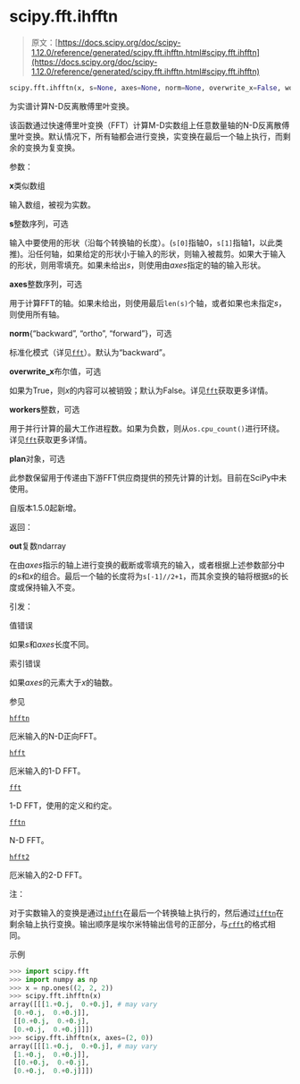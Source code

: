 # scipy.fft.ihfftn

> 原文：[https://docs.scipy.org/doc/scipy-1.12.0/reference/generated/scipy.fft.ihfftn.html#scipy.fft.ihfftn](https://docs.scipy.org/doc/scipy-1.12.0/reference/generated/scipy.fft.ihfftn.html#scipy.fft.ihfftn)

```py
scipy.fft.ihfftn(x, s=None, axes=None, norm=None, overwrite_x=False, workers=None, *, plan=None)
```

为实谱计算N-D反离散傅里叶变换。

该函数通过快速傅里叶变换（FFT）计算M-D实数组上任意数量轴的N-D反离散傅里叶变换。默认情况下，所有轴都会进行变换，实变换在最后一个轴上执行，而剩余的变换为复变换。

参数：

**x**类似数组

输入数组，被视为实数。

**s**整数序列，可选

输入中要使用的形状（沿每个转换轴的长度）。(`s[0]`指轴0，`s[1]`指轴1，以此类推)。沿任何轴，如果给定的形状小于输入的形状，则输入被裁剪。如果大于输入的形状，则用零填充。如果未给出*s*，则使用由*axes*指定的轴的输入形状。

**axes**整数序列，可选

用于计算FFT的轴。如果未给出，则使用最后`len(s)`个轴，或者如果也未指定*s*，则使用所有轴。

**norm**{“backward”, “ortho”, “forward”}，可选

标准化模式（详见[`fft`](https://docs.scipy.org/doc/scipy-1.12.0/reference/generated/scipy.fft.fft.html#scipy.fft.fft "scipy.fft.fft")）。默认为“backward”。

**overwrite_x**布尔值，可选

如果为True，则*x*的内容可以被销毁；默认为False。详见[`fft`](https://docs.scipy.org/doc/scipy-1.12.0/reference/generated/scipy.fft.fft.html#scipy.fft.fft "scipy.fft.fft")获取更多详情。

**workers**整数，可选

用于并行计算的最大工作进程数。如果为负数，则从`os.cpu_count()`进行环绕。详见[`fft`](https://docs.scipy.org/doc/scipy-1.12.0/reference/generated/scipy.fft.fft.html#scipy.fft.fft "scipy.fft.fft")获取更多详情。

**plan**对象，可选

此参数保留用于传递由下游FFT供应商提供的预先计算的计划。目前在SciPy中未使用。

自版本1.5.0起新增。

返回：

**out**复数ndarray

在由*axes*指示的轴上进行变换的截断或零填充的输入，或者根据上述参数部分中的*s*和*x*的组合。最后一个轴的长度将为`s[-1]//2+1`，而其余变换的轴将根据*s*的长度或保持输入不变。

引发：

值错误

如果*s*和*axes*长度不同。

索引错误

如果*axes*的元素大于*x*的轴数。

参见

[`hfftn`](https://docs.scipy.org/doc/scipy-1.12.0/reference/generated/scipy.fft.hfftn.html#scipy.fft.hfftn "scipy.fft.hfftn")

厄米输入的N-D正向FFT。

[`hfft`](https://docs.scipy.org/doc/scipy-1.12.0/reference/generated/scipy.fft.hfft.html#scipy.fft.hfft "scipy.fft.hfft")

厄米输入的1-D FFT。

[`fft`](https://docs.scipy.org/doc/scipy-1.12.0/reference/generated/scipy.fft.fft.html#scipy.fft.fft "scipy.fft.fft")

1-D FFT，使用的定义和约定。

[`fftn`](https://docs.scipy.org/doc/scipy-1.12.0/reference/generated/scipy.fft.fftn.html#scipy.fft.fftn "scipy.fft.fftn")

N-D FFT。

[`hfft2`](https://docs.scipy.org/doc/scipy-1.12.0/reference/generated/scipy.fft.hfft2.html#scipy.fft.hfft2 "scipy.fft.hfft2")

厄米输入的2-D FFT。

注：

对于实数输入的变换是通过[`ihfft`](https://docs.scipy.org/doc/scipy/reference/generated/scipy.fft.ihfft.html#scipy.fft.ihfft "scipy.fft.ihfft")在最后一个转换轴上执行的，然后通过[`ifftn`](https://docs.scipy.org/doc/scipy/reference/generated/scipy.fft.ifftn.html#scipy.fft.ifftn "scipy.fft.ifftn")在剩余轴上执行变换。输出顺序是埃尔米特输出信号的正部分，与[`rfft`](https://docs.scipy.org/doc/scipy/reference/generated/scipy.fft.rfft.html#scipy.fft.rfft "scipy.fft.rfft")的格式相同。

示例

```py
>>> import scipy.fft
>>> import numpy as np
>>> x = np.ones((2, 2, 2))
>>> scipy.fft.ihfftn(x)
array([[[1.+0.j,  0.+0.j], # may vary
 [0.+0.j,  0.+0.j]],
 [[0.+0.j,  0.+0.j],
 [0.+0.j,  0.+0.j]]])
>>> scipy.fft.ihfftn(x, axes=(2, 0))
array([[[1.+0.j,  0.+0.j], # may vary
 [1.+0.j,  0.+0.j]],
 [[0.+0.j,  0.+0.j],
 [0.+0.j,  0.+0.j]]]) 
```
